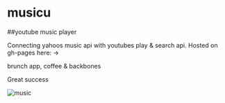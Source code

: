 musicu
======

##youtube music player

Connecting yahoos music api with youtubes play & search api.
Hosted on gh-pages here: ->

brunch app, coffee & backbones

Great success

![music](http://25.media.tumblr.com/563728774bd98da9bcea2f9b7bb4d3d3/tumblr_mgvudmEPvF1raqigno1_500.jpg)
